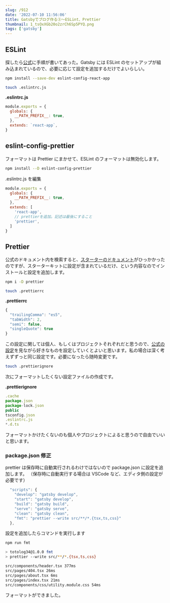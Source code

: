 ```yaml
---
slug: /912
date: '2022-07-10 11:56:06'
title: Gatsbyでブログ作る③〜ESLint、Prettier
thumbnail: 1_tsOxXGb20o2zrCh6Sp5PYQ.png
tags: ['gatsby']
---
```

## ESLint

探したら[公式](https://www.gatsbyjs.com/docs/how-to/custom-configuration/eslint/)に手順が書いてあった。Gatsby には ESLint のセットアップが組み込まれているので、必要に応じて設定を追加するだけでよいらしい。

```sh
npm install --save-dev eslint-config-react-app
```

```sh
touch .eslintrc.js
```

**.eslintrc.js**

```javascript
module.exports = {
  globals: {
    __PATH_PREFIX__: true,
  },
  extends: `react-app`,
}
```

## eslint-config-prettier

フォーマットは Prettier にまかせて、ESLint のフォーマットは無効化します。

```sh
npm install --D eslint-config-prettier
```

.eslintrc.js を編集

```javascript
module.exports = {
  globals: {
    __PATH_PREFIX__: true,
  },
  extends: [
    'react-app',
    // prettierを追加。記述は最後にすること
    'prettier',
  ]
}
```

## Prettier

公式のドキュメント内を検索すると、[スターターのドキュメント](https://www.gatsbyjs.com/docs/creating-a-starter/#basic-requirements)がひっかかったのですが、スターターキットに設定が含まれているだけ、という内容なのでインストールと設定を追加します。

```sh
npm i -D prettier
```

```sh
touch .prettierrc
```

**.prettierrc**

```javascript
{
  "trailingComma": "es5",
  "tabWidth": 2,
  "semi": false,
  "singleQuote": true
}
```

この設定に関しては個人、もしくはプロジェクトそれぞれだと思うので、[公式の設定](https://prettier.io/docs/en/options.html)を見ながら好きなものを設定していくとよいと思います。私の場合は深く考えずずっと同じ設定です。必要になったら随時変更です。

```sh
touch .prettierignore
```

次にフォーマットしたくない設定ファイルの作成です。

**.prettierignore**
```javascript
.cache
package.json
package-lock.json
public
tsconfig.json
.eslintrc.js
*.d.ts
```

フォーマットかけたくないのも個人やプロジェクトによると思うので自由でいいと思います。

### package.json 修正

prettier は保存時に自動実行されるわけではないので package.json に設定を追加します。
（保存時に自動実行する場合は VSCode など、エディタ側の設定が必要です）

```javascript
  "scripts": {
    "develop": "gatsby develop",
    "start": "gatsby develop",
    "build": "gatsby build",
    "serve": "gatsby serve",
    "clean": "gatsby clean",
    "fmt": "prettier --write src/**/*.{tsx,ts,css}"
  },
```

設定を追加したらコマンドを実行します

```sh
npm run fmt
```

```sh
> totolog34@1.0.0 fmt
> prettier --write src/**/*.{tsx,ts,css}

src/components/header.tsx 377ms
src/pages/404.tsx 26ms
src/pages/about.tsx 6ms
src/pages/index.tsx 21ms
src/components/css/utility.module.css 54ms
```

フォーマットができました。
